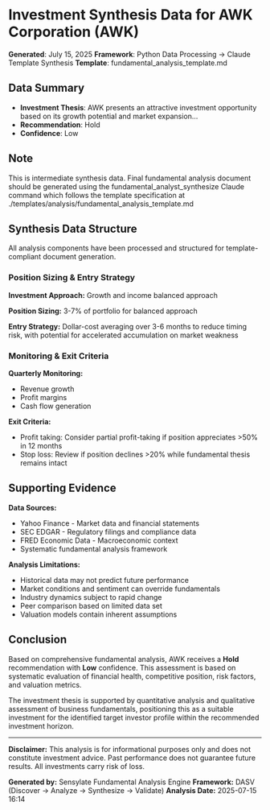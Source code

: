 # Investment Synthesis Data for AWK Corporation (AWK)

**Generated**: July 15, 2025
**Framework**: Python Data Processing → Claude Template Synthesis
**Template**: fundamental_analysis_template.md

## Data Summary
- **Investment Thesis**: AWK presents an attractive investment opportunity based on its growth potential and market expansion...
- **Recommendation**: Hold
- **Confidence**: Low

## Note
This is intermediate synthesis data. Final fundamental analysis document should be generated
using the fundamental_analyst_synthesize Claude command which follows the template specification
at ./templates/analysis/fundamental_analysis_template.md

## Synthesis Data Structure
All analysis components have been processed and structured for template-compliant document generation.

### Position Sizing & Entry Strategy
**Investment Approach:** Growth and income balanced approach

**Position Sizing:** 3-7% of portfolio for balanced approach

**Entry Strategy:** Dollar-cost averaging over 3-6 months to reduce timing risk, with potential for accelerated accumulation on market weakness

### Monitoring & Exit Criteria
**Quarterly Monitoring:**
- Revenue growth
- Profit margins
- Cash flow generation

**Exit Criteria:**
- Profit taking: Consider partial profit-taking if position appreciates >50% in 12 months
- Stop loss: Review if position declines >20% while fundamental thesis remains intact

## Supporting Evidence

**Data Sources:**
- Yahoo Finance - Market data and financial statements
- SEC EDGAR - Regulatory filings and compliance data
- FRED Economic Data - Macroeconomic context
- Systematic fundamental analysis framework

**Analysis Limitations:**
- Historical data may not predict future performance
- Market conditions and sentiment can override fundamentals
- Industry dynamics subject to rapid change
- Peer comparison based on limited data set
- Valuation models contain inherent assumptions

## Conclusion

Based on comprehensive fundamental analysis, AWK receives a **Hold** recommendation with **Low** confidence. This assessment is based on systematic evaluation of financial health, competitive position, risk factors, and valuation metrics.

The investment thesis is supported by quantitative analysis and qualitative assessment of business fundamentals, positioning this as a suitable investment for the identified target investor profile within the recommended investment horizon.

---

**Disclaimer:** This analysis is for informational purposes only and does not constitute investment advice. Past performance does not guarantee future results. All investments carry risk of loss.

**Generated by:** Sensylate Fundamental Analysis Engine
**Framework:** DASV (Discover → Analyze → Synthesize → Validate)
**Analysis Date:** 2025-07-15 16:14
